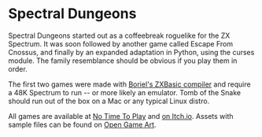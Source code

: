 Spectral Dungeons
=================

Spectral Dungeons started out as a coffeebreak roguelike for the ZX Spectrum. It was soon followed by another game called Escape From Cnossus, and finally by an expanded adaptation in Python, using the curses module. The family resemblance should be obvious if you play them in order.

The first two games were made with [Boriel's ZXBasic compiler](http://www.boriel.com/wiki/en/index.php/ZXBasic) and require a 48K Spectrum to run -- or more likely an emulator. Tomb of the Snake should run out of the box on a Mac or any typical Linux distro.

All games are available at [No Time To Play](http://notimetoplay.org/our-games/) and [on Itch.io](http://claudeb.itch.io/). Assets with sample files can be found on [Open Game Art](http://opengameart.org/content/monochrome-8x8-roguelike-tiles).
